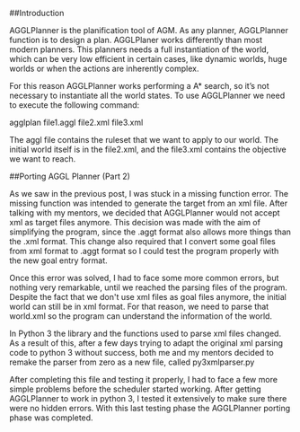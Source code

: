 ##Introduction

AGGLPlanner is the planification tool of AGM. As any planner, AGGLPlanner function is to design a plan. AGGLPlaner works differently than most modern planners. This planners needs a full instantiation of the world, which can be very low efficient in certain cases, like dynamic worlds, huge worlds or when the actions are inherently complex.	

For this reason AGGLPlanner works performing a A* search, so it’s not necessary to instantiate all the world states. To use AGGLPlanner we need to execute the following command:

agglplan file1.aggl file2.xml file3.xml 

The aggl file contains the ruleset that we want to apply to our world. The initial world itself is in the file2.xml, and the file3.xml contains the objective we want to reach. 

##Porting AGGL Planner (Part 2)

As we saw in the previous post, I was stuck in  a missing function error. The missing function was intended to generate the target from an xml file. After talking with my mentors, we decided that AGGLPlanner would not accept xml as target files anymore. This decision was made with the aim of simplifying the program, since the .aggt format also allows more things than the .xml format. This change also required that I convert some goal files from xml format to .aggt format so I could test the program properly with the new goal entry format.

Once this error was solved, I had to face some more common errors, but nothing very remarkable, until we reached the parsing files of the program. Despite the fact that we don't use xml files as goal files anymore, the initial world can still be in xml format. For that reason, we need to parse that world.xml so the program can understand the information of the world. 

In Python 3 the library and the functions used to parse xml files changed. As a result of this, after a few days trying to adapt the original xml parsing code to python 3 without success, both me and my mentors decided to remake the parser from zero as a new file, called py3xmlparser.py

After completing this file and testing it properly, I had to face a few more simple problems before the scheduler started working. After getting AGGLPlanner to work in python 3, I tested it extensively to make sure there were no hidden errors. With this last testing phase the AGGLPlanner porting phase was completed.

